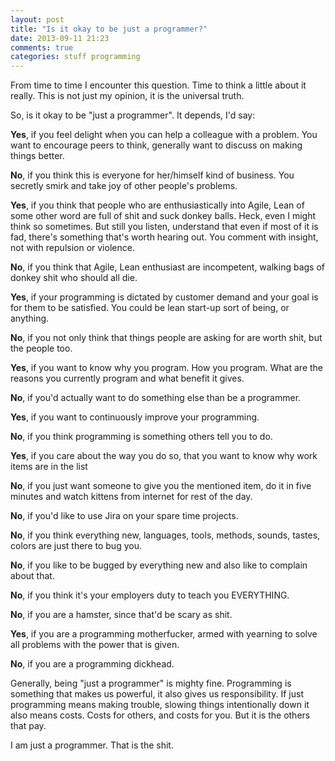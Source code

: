 ```yaml
---
layout: post
title: "Is it okay to be just a programmer?"
date: 2013-09-11 21:23
comments: true
categories: stuff programming
---
```


From time to time I encounter this question. Time to think a little about it really.
This is not just my opinion, it is the universal truth.

So, is it okay to be "just a programmer". It depends, I'd say:

**Yes**, if you feel delight when you can help a colleague with a problem. You want to encourage peers to think, generally want to discuss on making things better.

**No**, if you think this is everyone for her/himself kind of business. You secretly smirk and take joy of other people's problems.

**Yes**, if you think that people who are enthusiastically into Agile, Lean of some other word are full of shit and suck donkey balls. Heck, even I might think so sometimes. But still you listen, understand that even if most of it is fad, there's something that's worth hearing out. You comment with insight, not with repulsion or violence.

**No**, if you think that Agile, Lean enthusiast are incompetent, walking bags of donkey shit who should all die.

**Yes**, if your programming is dictated by customer demand and your goal is for them to be satisfied. You could be lean start-up sort of being, or anything.

**No**, if you not only think that things people are asking for are worth shit, but the people too.

**Yes**, if you want to know why you program. How you program. What are the reasons you currently program and what benefit it gives.

**No**, if you'd actually want to do something else than be a programmer.

**Yes**, if you want to continuously improve your programming.

**No**, if you think programming is something others tell you to do.

**Yes**, if you care about the way you do so, that you want to know why work items are in the list

**No**, if you just want someone to give you the mentioned item, do it in five minutes and watch kittens from internet for rest of the day.

**No**, if you'd like to use Jira on your spare time projects.

**No**, if you think everything new, languages, tools, methods, sounds, tastes, colors are just there to bug you.

**No**, if you like to be bugged by everything new and also like to complain about that.

**No**, if you think it's your employers duty to teach you EVERYTHING.

**No**, if you are a hamster, since that'd be scary as shit.

**Yes**, if you are a programming motherfucker, armed with yearning to solve all problems with the power that is given.

**No**, if you are a programming dickhead.

Generally, being "just a programmer" is mighty fine. Programming is something that makes us powerful, it also gives us responsibility. If just programming means making trouble, slowing things intentionally down it also means costs. Costs for others, and costs for you. But it is the others that pay.

I am just a programmer. That is the shit.

